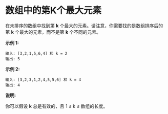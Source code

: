 # 数组中的第K个最大元素
在未排序的数组中找到第 **k** 个最大的元素。请注意，你需要找的是数组排序后的第 **k** 个最大的元素，而不是第 **k** 个不同的元素。

**示例 1:**

    输入: [3,2,1,5,6,4] 和 k = 2
    输出: 5

**示例 2:**

    输入: [3,2,3,1,2,4,5,5,6] 和 k = 4
    输出: 4

**说明:**

你可以假设 **k** 总是有效的，且 1 ≤ k ≤ 数组的长度。